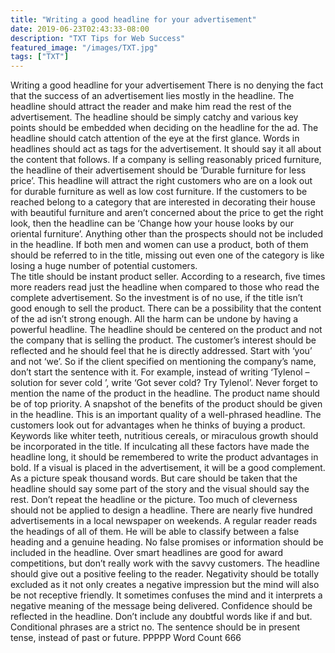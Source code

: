 ```yaml
---
title: "Writing a good headline for your advertisement"
date: 2019-06-23T02:43:33-08:00
description: "TXT Tips for Web Success"
featured_image: "/images/TXT.jpg"
tags: ["TXT"]
---
```


Writing a good headline for your advertisement
There is no denying the fact that the success of an advertisement lies mostly in the headline. The headline should attract the reader and make him read the rest of the advertisement. The headline should be simply catchy and various key points should be embedded when deciding on the headline for the ad. 
The headline should catch attention of the eye at the first glance. Words in headlines should act as tags for the advertisement. It should say it all about the content that follows. If a company is selling reasonably priced furniture, the headline of their advertisement should be ‘Durable furniture for less price’. This headline will attract the right customers who are on a look out for durable furniture as well as low cost furniture. If the customers to be reached belong to a category that are interested in decorating their house with beautiful furniture and aren’t concerned about the price to get the right look, then the headline can be ‘Change how your house looks by our oriental furniture’.  Anything other than the prospects should not be included in the headline. If both men and women can use a product, both of them should be referred to in the title, missing out even one of the category is like losing a huge number of potential customers.  
The title should be instant product seller. According to a research, five times more readers read just the headline when compared to those who read the complete advertisement. So the investment is of no use, if the title isn’t good enough to sell the product. There can be a possibility that the content of the ad isn’t strong enough. All the harm can be undone by having a powerful headline. 
The headline should be centered on the product and not the company that is selling the product. The customer’s interest should be reflected and he should feel that he is directly addressed. Start with ‘you’ and not ‘we’. So if the client specified on mentioning the company’s name, don’t start the sentence with it. For example, instead of writing ‘Tylenol – solution for sever cold ’, write ‘Got sever cold? Try Tylenol’. Never forget to mention the name of the product in the headline. The product name should be of top priority. 
A snapshot of the benefits of the product should be given in the headline. This is an important quality of a well-phrased headline. The customers look out for advantages when he thinks of buying a product. Keywords like whiter teeth, nutritious cereals, or miraculous growth should be incorporated in the title. 
 If inculcating all these factors have made the headline long, it should be remembered to write the product advantages in bold. If a visual is placed in the advertisement, it will be a good complement. As a picture speak thousand words. But care should be taken that the headline should say some part of the story and the visual should say the rest. Don’t repeat the headline or the picture. 
Too much of cleverness should not be applied to design a headline. There are nearly five hundred advertisements in a local newspaper on weekends. A regular reader reads the headings of all of them. He will be able to classify between a false heading and a genuine heading. No false promises or information should be included in the headline. Over smart headlines are good for award competitions, but don’t really work with the savvy customers. 
The headline should give out a positive feeling to the reader. Negativity should be totally excluded as it not only creates a negative impression but the mind will also be not receptive friendly. It sometimes confuses the mind and it interprets a negative meaning of the message being delivered. Confidence should be reflected in the headline. Don’t include any doubtful words like if and but. Conditional phrases are a strict no. The sentence should be in present tense, instead of past or future.
PPPPP
Word Count 666


